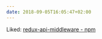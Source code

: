 ```yaml
---
date: 2018-09-05T16:05:47+02:00
---
```


Liked: [redux-api-middleware - npm](https://www.npmjs.com/package/redux-api-middleware)